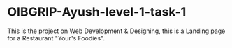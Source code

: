 # OIBGRIP-Ayush-level-1-task-1
This is the project on Web Development &amp; Designing, this is a Landing page for a Restaurant "Your's Foodies".

